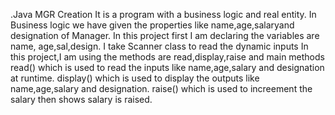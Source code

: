 .Java MGR Creation
It is a program with a business logic and real entity.
In Business logic we have given the properties like name,age,salaryand designation of Manager.
In this project first I am declaring the  variables are name, age,sal,design.
I take Scanner class to read the dynamic inputs
In this project,I am using the methods are read,display,raise and main methods
read() which is used to read the inputs like name,age,salary and designation at runtime.
display() which is used to display the outputs like name,age,salary and designation.
raise() which is used to increement  the salary then shows salary is raised.


